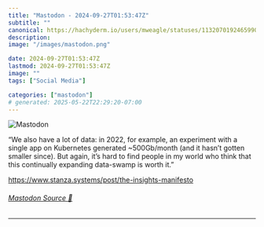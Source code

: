 ```yaml
---
title: "Mastodon - 2024-09-27T01:53:47Z"
subtitle: ""
canonical: https://hachyderm.io/users/mweagle/statuses/113207019246599030
description:
image: "/images/mastodon.png"

date: 2024-09-27T01:53:47Z
lastmod: 2024-09-27T01:53:47Z
image: ""
tags: ["Social Media"]

categories: ["mastodon"]
# generated: 2025-05-22T22:29:20-07:00
---
```

![Mastodon](/images/mastodon.png)

<p>“We also have a lot of data: in 2022, for example, an experiment with a single app on Kubernetes generated ~500Gb/month (and it hasn’t gotten smaller since). But again, it’s hard to find people in my world who think that this continually expanding data-swamp is worth it.”</p><p><a href="https://www.stanza.systems/post/the-insights-manifesto" target="_blank" rel="nofollow noopener noreferrer" translate="no"><span class="invisible">https://www.</span><span class="ellipsis">stanza.systems/post/the-insigh</span><span class="invisible">ts-manifesto</span></a></p>


###### [Mastodon Source 🐘](https://hachyderm.io/@mweagle/113207019246599030)

___
